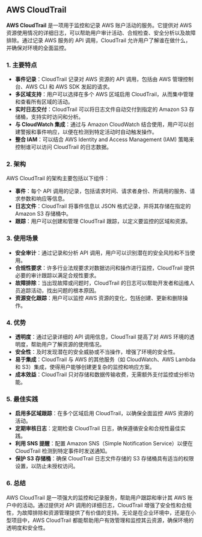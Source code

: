## AWS CloudTrail

**AWS CloudTrail** 是一项用于监控和记录 AWS 账户活动的服务。它提供对 AWS 资源使用情况的详细日志，可以帮助用户审计活动、合规检查、安全分析以及故障排除。通过记录 AWS 服务的 API 调用，CloudTrail 允许用户了解谁在做什么，并确保对环境的全面监控。

### 1. **主要特点**
- **事件记录**：CloudTrail 记录对 AWS 资源的 API 调用，包括由 AWS 管理控制台、AWS CLI 和 AWS SDK 发起的请求。
- **多区域支持**：用户可以选择在多个 AWS 区域启用 CloudTrail，从而集中管理和查看所有区域的活动。
- **实时日志交付**：CloudTrail 可以将日志文件自动交付到指定的 Amazon S3 存储桶，支持实时访问和分析。
- **与 CloudWatch 集成**：通过与 Amazon CloudWatch 结合使用，用户可以创建警报和事件响应，以便在检测到特定活动时自动触发操作。
- **整合 IAM**：可以结合 AWS Identity and Access Management (IAM) 策略来控制谁可以访问 CloudTrail 的日志数据。

### 2. **架构**
AWS CloudTrail 的架构主要包括以下组件：
- **事件**：每个 API 调用的记录，包括请求时间、请求者身份、所调用的服务、请求参数和响应等信息。
- **日志文件**：CloudTrail 将事件信息以 JSON 格式记录，并将其存储在指定的 Amazon S3 存储桶中。
- **跟踪**：用户可以创建和管理 CloudTrail 跟踪，以定义要监控的区域和资源。

### 3. **使用场景**
- **安全审计**：通过记录和分析 API 调用，用户可以识别潜在的安全风险和不当使用。
- **合规性要求**：许多行业法规要求对数据访问和操作进行监控，CloudTrail 提供必要的审计跟踪以满足合规性要求。
- **故障排除**：当出现故障或问题时，CloudTrail 的日志可以帮助开发者和运维人员追踪活动，找出问题的根本原因。
- **资源变化跟踪**：用户可以监控 AWS 资源的变化，包括创建、更新和删除操作。

### 4. **优势**
- **透明度**：通过记录详细的 API 调用信息，CloudTrail 提高了对 AWS 环境的透明度，帮助用户了解资源的使用情况。
- **安全性**：及时发现潜在的安全威胁或不当操作，增强了环境的安全性。
- **易于集成**：CloudTrail 与 AWS 的其他服务（如 CloudWatch、AWS Lambda 和 S3）集成，使得用户能够创建更复杂的监控和响应方案。
- **成本效益**：CloudTrail 只对存储和数据传输收费，无需额外支付监控或分析功能。

### 5. **最佳实践**
- **启用多区域跟踪**：在多个区域启用 CloudTrail，以确保全面监控 AWS 资源的活动。
- **定期审核日志**：定期检查 CloudTrail 日志，确保遵循安全和合规性最佳实践。
- **利用 SNS 提醒**：配置 Amazon SNS（Simple Notification Service）以便在 CloudTrail 检测到特定事件时发送通知。
- **保护 S3 存储桶**：确保 CloudTrail 日志文件存储的 S3 存储桶具有适当的权限设置，以防止未授权访问。

### 6. **总结**
AWS CloudTrail 是一项强大的监控和记录服务，帮助用户跟踪和审计其 AWS 账户中的活动。通过提供对 API 调用的详细日志，CloudTrail 增强了安全性和合规性，为故障排除和资源管理提供了有价值的支持。无论是在企业环境中，还是在小型项目中，AWS CloudTrail 都能帮助用户有效管理和监控其云资源，确保环境的透明度和安全性。